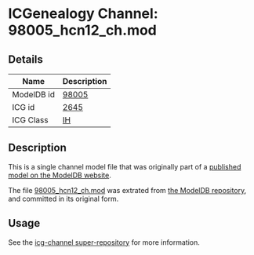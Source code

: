# ICGenealogy Channel: 98005\_hcn12\_ch.mod

## Details

Name | Description
---- | -----------
ModelDB id | [98005](http://senselab.med.yale.edu/ModelDB/ShowModel.cshtml?model=98005)
ICG id | [2645](http://icg.neurotheory.ox.ac.uk/channels/4/2645)
ICG Class | [IH](http://icg.neurotheory.ox.ac.uk/channels/4)

## Description

This is a single channel model file that was originally part of a [published model on the ModelDB website](http://senselab.med.yale.edu/mModelDB/ShowModel.cshtml?model=98005).

The file [98005\_hcn12\_ch.mod](98005_hcn12_ch.mod) was extrated from [the ModelDB repository](http://senselab.med.yale.edu/ModelDB/ShowModel.cshtml?model=98005), and committed in its original form.

## Usage

See the [icg-channel super-repository](https://github.com/icgenealogy/icg-channels) for more information.
